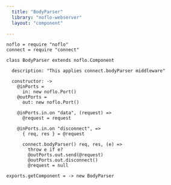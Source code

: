```yaml
---
  title: "BodyParser"
  library: "noflo-webserver"
  layout: "component"

---
```


    noflo = require "noflo"
    connect = require "connect"
    
    class BodyParser extends noflo.Component
    
      description: "This applies connect.bodyParser middleware"
    
      constructor: ->
        @inPorts =
          in: new noflo.Port()
        @outPorts =
          out: new noflo.Port()
    
        @inPorts.in.on "data", (request) =>
          @request = request
    
        @inPorts.in.on "disconnect", =>
          { req, res } = @request
    
          connect.bodyParser() req, res, (e) =>
            throw e if e?
            @outPorts.out.send(@request)
            @outPorts.out.disconnect()
            @request = null
    
    exports.getComponent = -> new BodyParser
    
